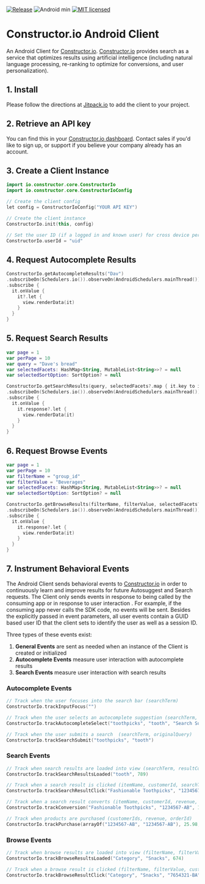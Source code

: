 [![Release](https://jitpack.io/v/Constructor-io/constructorio-client-android.svg)](https://jitpack.io/#Constructor-io/constructorio-client-android) ![Android min](https://img.shields.io/badge/Android-4.4%2B-green.svg) [![MIT licensed](https://img.shields.io/badge/license-MIT-blue.svg)](https://github.com/Constructor-io/constructorio-client-android/blob/master/LICENSE)

# Constructor.io Android Client

An Android Client for [Constructor.io](http://constructor.io/).  [Constructor.io](http://constructor.io/) provides search as a service that optimizes results using artificial intelligence (including natural language processing, re-ranking to optimize for conversions, and user personalization).

## 1. Install

Please follow the directions at [Jitpack.io](https://jitpack.io/#Constructor-io/constructorio-client-android/v2.1.1) to add the client to your project.

## 2. Retrieve an API key

You can find this in your [Constructor.io dashboard](https://constructor.io/dashboard).  Contact sales if you'd like to sign up, or support if you believe your company already has an account.

## 3. Create a Client Instance

```kotlin
import io.constructor.core.ConstructorIo
import io.constructor.core.ConstructorIoConfig

// Create the client config
let config = ConstructorIoConfig("YOUR API KEY")

// Create the client instance
ConstructorIo.init(this, config)

// Set the user ID (if a logged in and known user) for cross device personalization
ConstructorIo.userId = "uid"
```

## 4. Request Autocomplete Results

```kotlin
ConstructorIo.getAutocompleteResults("Dav")
.subscribeOn(Schedulers.io()).observeOn(AndroidSchedulers.mainThread())
.subscribe {
  it.onValue {
    it?.let {
      view.renderData(it)
    }
  }
}
```

## 5. Request Search Results

```kotlin
var page = 1
var perPage = 10
var query = "Dave's bread"
var selectedFacets: HashMap<String, MutableList<String>>? = null
var selectedSortOption: SortOption? = null

ConstructorIo.getSearchResults(query, selectedFacets?.map { it.key to it.value }, page = page, perPage = limit, sortBy = selectedSortOption?.sortBy, sortOrder = selectedSortOption?.sortOrder)
.subscribeOn(Schedulers.io()).observeOn(AndroidSchedulers.mainThread())
.subscribe {
  it.onValue {
    it.response?.let {
      view.renderData(it)
    }
  }
}
```

## 6. Request Browse Events

```kotlin
var page = 1
var perPage = 10
var filterName = "group_id"
var filterValue = "Beverages"
var selectedFacets: HashMap<String, MutableList<String>>? = null
var selectedSortOption: SortOption? = null

ConstructorIo.getBrowseResults(filterName, filterValue, selectedFacets?.map { it.key to it.value }, page = page, perPage = limit, sortBy = selectedSortOption?.sortBy, sortOrder = selectedSortOption?.sortOrder)
.subscribeOn(Schedulers.io()).observeOn(AndroidSchedulers.mainThread())
.subscribe {
  it.onValue {
    it.response?.let {
      view.renderData(it)
    }
  }
}
```

## 7. Instrument Behavioral Events

The Android Client sends behavioral events to [Constructor.io](http://constructor.io/) in order to continuously learn and improve results for future Autosuggest and Search requests.  The Client only sends events in response to being called by the consuming app or in response to user interaction . For example, if the consuming app never calls the SDK code, no events will be sent.  Besides the explicitly passed in event parameters, all user events contain a GUID based user ID that the client sets to identify the user as well as a session ID.

Three types of these events exist:

1. **General Events** are sent as needed when an instance of the Client is created or initialized
1. **Autocomplete Events** measure user interaction with autocomplete results
1. **Search Events** measure user interaction with search results

### Autocomplete Events

```kotlin
// Track when the user focuses into the search bar (searchTerm)
ConstructorIo.trackInputFocus("")

// Track when the user selects an autocomplete suggestion (searchTerm, originalQuery, sectionName)
ConstructorIo.trackAutocompleteSelect("toothpicks", "tooth", "Search Suggestions")

// Track when the user submits a search  (searchTerm, originalQuery)
ConstructorIo.trackSearchSubmit("toothpicks", "tooth")
```

### Search Events

```kotlin
// Track when search results are loaded into view (searchTerm, resultCount)
ConstructorIo.trackSearchResultsLoaded("tooth", 789)

// Track when a search result is clicked (itemName, customerId, searchTerm)
ConstructorIo.trackSearchResultClick("Fashionable Toothpicks", "1234567-AB", "tooth")

// Track when a search result converts (itemName, customerId, revenue, searchTerm)
ConstructorIo.trackConversion("Fashionable Toothpicks", "1234567-AB", 12.99, "tooth")

// Track when products are purchased (customerIds, revenue, orderId)
ConstructorIo.trackPurchase(arrayOf("1234567-AB", "1234567-AB"), 25.98, "ORD-1312343")
```

### Browse Events

```kotlin
// Track when browse results are loaded into view (filterName, filterValue, resultCount)
ConstructorIo.trackBrowseResultsLoaded("Category", "Snacks", 674)

// Track when a browse result is clicked (filterName, filterValue, customerId, resultPositionOnPage)
ConstructorIo.trackBrowseResultClick("Category", "Snacks", "7654321-BA", "4")
```
